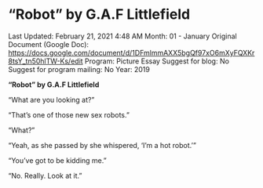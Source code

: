 # “Robot” by G.A.F Littlefield

Last Updated: February 21, 2021 4:48 AM
Month: 01 - January
Original Document (Google Doc): https://docs.google.com/document/d/1DFmlmmAXX5bgQf97xO6mXyFQXKr8tsY_tn50hlTW-Ks/edit
Program: Picture Essay
Suggest for blog: No
Suggest for program mailing: No
Year: 2019

**“Robot” by G.A.F Littlefield**

“What are you looking at?”

“That’s one of those new sex robots.”

“What?”

“Yeah, as she passed by she whispered, ‘I’m a hot robot.’”

“You’ve got to be kidding me.”

“No. Really. Look at it.”